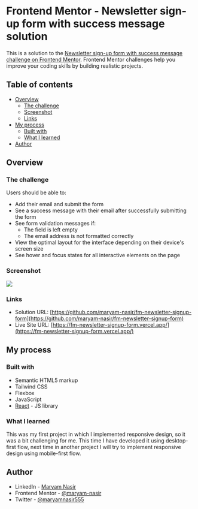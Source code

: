 # Frontend Mentor - Newsletter sign-up form with success message solution

This is a solution to the [Newsletter sign-up form with success message challenge on Frontend Mentor](https://www.frontendmentor.io/challenges/newsletter-signup-form-with-success-message-3FC1AZbNrv). Frontend Mentor challenges help you improve your coding skills by building realistic projects.

## Table of contents

- [Overview](#overview)
  - [The challenge](#the-challenge)
  - [Screenshot](#screenshot)
  - [Links](#links)
- [My process](#my-process)
  - [Built with](#built-with)
  - [What I learned](#what-i-learned)
- [Author](#author)

## Overview

### The challenge

Users should be able to:

- Add their email and submit the form
- See a success message with their email after successfully submitting the form
- See form validation messages if:
  - The field is left empty
  - The email address is not formatted correctly
- View the optimal layout for the interface depending on their device's screen size
- See hover and focus states for all interactive elements on the page

### Screenshot

![](./screenshot.jpg)

### Links

- Solution URL: [https://github.com/maryam-nasir/fm-newsletter-signup-form](https://github.com/maryam-nasir/fm-newsletter-signup-form)
- Live Site URL: [https://fm-newsletter-signup-form.vercel.app/](https://fm-newsletter-signup-form.vercel.app/)

## My process

### Built with

- Semantic HTML5 markup
- Tailwind CSS
- Flexbox
- JavaScript
- [React](https://reactjs.org/) - JS library

### What I learned

This was my first project in which I implemented responsive design, so it was a bit challenging for me. This time I have developed it
using desktop-first flow, next time in another project I will try to implement responsive design using mobile-first flow.

## Author

- LinkedIn - [Maryam Nasir](https://www.linkedin.com/in/maryam-nasir/)
- Frontend Mentor - [@maryam-nasir](https://www.frontendmentor.io/profile/maryam-nasir)
- Twitter - [@maryamnasir555](https://twitter.com/maryamnasir555)
